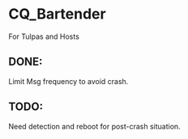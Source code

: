 # CQ_Bartender
For Tulpas and Hosts

## DONE:
Limit Msg frequency to avoid crash.



## TODO:
Need detection and reboot for post-crash situation.
